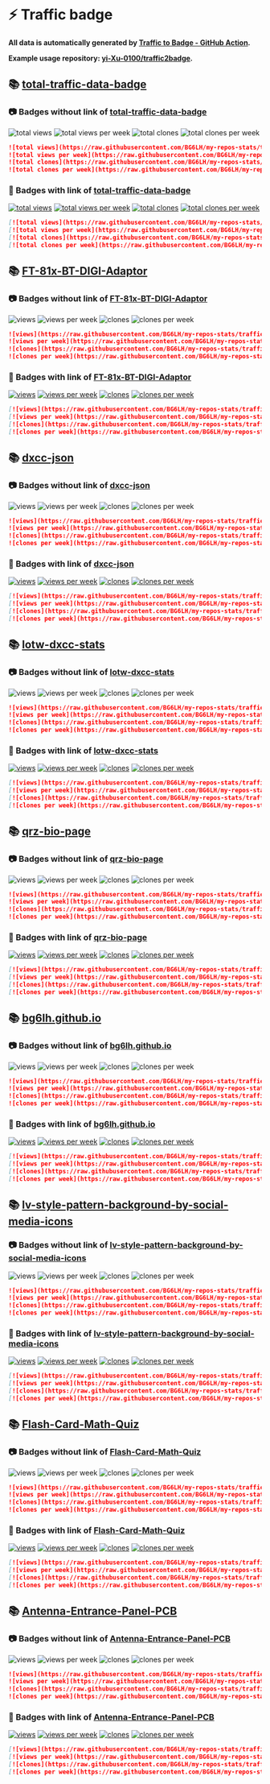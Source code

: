 # ⚡️ Traffic badge

**All data is automatically generated by [Traffic to Badge - GitHub Action](https://github.com/marketplace/actions/traffic-to-badge).**

**Example usage repository: [yi-Xu-0100/traffic2badge](https://github.com/yi-Xu-0100/traffic2badge).**

## 📚 [total-traffic-data-badge](https://github.com/BG6LH/my-repos-stats/tree/traffic#readme)

### 📷 Badges without link of [total-traffic-data-badge](https://github.com/BG6LH/my-repos-stats/tree/traffic#readme)

![total views](https://raw.githubusercontent.com/BG6LH/my-repos-stats/traffic/total_views.svg)
![total views per week](https://raw.githubusercontent.com/BG6LH/my-repos-stats/traffic/total_views_per_week.svg)
![total clones](https://raw.githubusercontent.com/BG6LH/my-repos-stats/traffic/total_clones.svg)
![total clones per week](https://raw.githubusercontent.com/BG6LH/my-repos-stats/traffic/total_clones_per_week.svg)

```markdown
![total views](https://raw.githubusercontent.com/BG6LH/my-repos-stats/traffic/total_views.svg)
![total views per week](https://raw.githubusercontent.com/BG6LH/my-repos-stats/traffic/total_views_per_week.svg)
![total clones](https://raw.githubusercontent.com/BG6LH/my-repos-stats/traffic/total_clones.svg)
![total clones per week](https://raw.githubusercontent.com/BG6LH/my-repos-stats/traffic/total_clones_per_week.svg)
```

### 🔗 Badges with link of [total-traffic-data-badge](https://github.com/BG6LH/my-repos-stats/tree/traffic#readme)

[![total views](https://raw.githubusercontent.com/BG6LH/my-repos-stats/traffic/total_views.svg)](https://github.com/BG6LH/my-repos-stats/tree/traffic#-total-traffic-data-badge)
[![total views per week](https://raw.githubusercontent.com/BG6LH/my-repos-stats/traffic/total_views_per_week.svg)](https://github.com/BG6LH/my-repos-stats/tree/traffic#-total-traffic-data-badge)
[![total clones](https://raw.githubusercontent.com/BG6LH/my-repos-stats/traffic/total_clones.svg)](https://github.com/BG6LH/my-repos-stats/tree/traffic#-total-traffic-data-badge)
[![total clones per week](https://raw.githubusercontent.com/BG6LH/my-repos-stats/traffic/total_clones_per_week.svg)](https://github.com/BG6LH/my-repos-stats/tree/traffic#-total-traffic-data-badge)

```markdown
[![total views](https://raw.githubusercontent.com/BG6LH/my-repos-stats/traffic/total_views.svg)](https://github.com/BG6LH/my-repos-stats/tree/traffic#-total-traffic-data-badge)
[![total views per week](https://raw.githubusercontent.com/BG6LH/my-repos-stats/traffic/total_views_per_week.svg)](https://github.com/BG6LH/my-repos-stats/tree/traffic#-total-traffic-data-badge)
[![total clones](https://raw.githubusercontent.com/BG6LH/my-repos-stats/traffic/total_clones.svg)](https://github.com/BG6LH/my-repos-stats/tree/traffic#-total-traffic-data-badge)
[![total clones per week](https://raw.githubusercontent.com/BG6LH/my-repos-stats/traffic/total_clones_per_week.svg)](https://github.com/BG6LH/my-repos-stats/tree/traffic#-total-traffic-data-badge)
```

## 📚 [FT-81x-BT-DIGI-Adaptor](https://github.com/BG6LH/my-repos-stats/tree/traffic/traffic-FT-81x-BT-DIGI-Adaptor)

### 📷 Badges without link of [FT-81x-BT-DIGI-Adaptor](https://github.com/BG6LH/my-repos-stats/tree/traffic/traffic-FT-81x-BT-DIGI-Adaptor)

![views](https://raw.githubusercontent.com/BG6LH/my-repos-stats/traffic/traffic-FT-81x-BT-DIGI-Adaptor/views.svg)
![views per week](https://raw.githubusercontent.com/BG6LH/my-repos-stats/traffic/traffic-FT-81x-BT-DIGI-Adaptor/views_per_week.svg)
![clones](https://raw.githubusercontent.com/BG6LH/my-repos-stats/traffic/traffic-FT-81x-BT-DIGI-Adaptor/clones.svg)
![clones per week](https://raw.githubusercontent.com/BG6LH/my-repos-stats/traffic/traffic-FT-81x-BT-DIGI-Adaptor/clones_per_week.svg)

```markdown
![views](https://raw.githubusercontent.com/BG6LH/my-repos-stats/traffic/traffic-FT-81x-BT-DIGI-Adaptor/views.svg)
![views per week](https://raw.githubusercontent.com/BG6LH/my-repos-stats/traffic/traffic-FT-81x-BT-DIGI-Adaptor/views_per_week.svg)
![clones](https://raw.githubusercontent.com/BG6LH/my-repos-stats/traffic/traffic-FT-81x-BT-DIGI-Adaptor/clones.svg)
![clones per week](https://raw.githubusercontent.com/BG6LH/my-repos-stats/traffic/traffic-FT-81x-BT-DIGI-Adaptor/clones_per_week.svg)
```

### 🔗 Badges with link of [FT-81x-BT-DIGI-Adaptor](https://github.com/BG6LH/my-repos-stats/tree/traffic/traffic-FT-81x-BT-DIGI-Adaptor)

[![views](https://raw.githubusercontent.com/BG6LH/my-repos-stats/traffic/traffic-FT-81x-BT-DIGI-Adaptor/views.svg)](https://github.com/BG6LH/my-repos-stats/tree/traffic#-FT-81x-BT-DIGI-Adaptor)
[![views per week](https://raw.githubusercontent.com/BG6LH/my-repos-stats/traffic/traffic-FT-81x-BT-DIGI-Adaptor/views_per_week.svg)](https://github.com/BG6LH/my-repos-stats/tree/traffic#-FT-81x-BT-DIGI-Adaptor)
[![clones](https://raw.githubusercontent.com/BG6LH/my-repos-stats/traffic/traffic-FT-81x-BT-DIGI-Adaptor/clones.svg)](https://github.com/BG6LH/my-repos-stats/tree/traffic#-FT-81x-BT-DIGI-Adaptor)
[![clones per week](https://raw.githubusercontent.com/BG6LH/my-repos-stats/traffic/traffic-FT-81x-BT-DIGI-Adaptor/clones_per_week.svg)](https://github.com/BG6LH/my-repos-stats/tree/traffic#-FT-81x-BT-DIGI-Adaptor)

```markdown
[![views](https://raw.githubusercontent.com/BG6LH/my-repos-stats/traffic/traffic-FT-81x-BT-DIGI-Adaptor/views.svg)](https://github.com/BG6LH/my-repos-stats/tree/traffic#-FT-81x-BT-DIGI-Adaptor)
[![views per week](https://raw.githubusercontent.com/BG6LH/my-repos-stats/traffic/traffic-FT-81x-BT-DIGI-Adaptor/views_per_week.svg)](https://github.com/BG6LH/my-repos-stats/tree/traffic#-FT-81x-BT-DIGI-Adaptor)
[![clones](https://raw.githubusercontent.com/BG6LH/my-repos-stats/traffic/traffic-FT-81x-BT-DIGI-Adaptor/clones.svg)](https://github.com/BG6LH/my-repos-stats/tree/traffic#-FT-81x-BT-DIGI-Adaptor)
[![clones per week](https://raw.githubusercontent.com/BG6LH/my-repos-stats/traffic/traffic-FT-81x-BT-DIGI-Adaptor/clones_per_week.svg)](https://github.com/BG6LH/my-repos-stats/tree/traffic#-FT-81x-BT-DIGI-Adaptor)
```

## 📚 [dxcc-json](https://github.com/BG6LH/my-repos-stats/tree/traffic/traffic-dxcc-json)

### 📷 Badges without link of [dxcc-json](https://github.com/BG6LH/my-repos-stats/tree/traffic/traffic-dxcc-json)

![views](https://raw.githubusercontent.com/BG6LH/my-repos-stats/traffic/traffic-dxcc-json/views.svg)
![views per week](https://raw.githubusercontent.com/BG6LH/my-repos-stats/traffic/traffic-dxcc-json/views_per_week.svg)
![clones](https://raw.githubusercontent.com/BG6LH/my-repos-stats/traffic/traffic-dxcc-json/clones.svg)
![clones per week](https://raw.githubusercontent.com/BG6LH/my-repos-stats/traffic/traffic-dxcc-json/clones_per_week.svg)

```markdown
![views](https://raw.githubusercontent.com/BG6LH/my-repos-stats/traffic/traffic-dxcc-json/views.svg)
![views per week](https://raw.githubusercontent.com/BG6LH/my-repos-stats/traffic/traffic-dxcc-json/views_per_week.svg)
![clones](https://raw.githubusercontent.com/BG6LH/my-repos-stats/traffic/traffic-dxcc-json/clones.svg)
![clones per week](https://raw.githubusercontent.com/BG6LH/my-repos-stats/traffic/traffic-dxcc-json/clones_per_week.svg)
```

### 🔗 Badges with link of [dxcc-json](https://github.com/BG6LH/my-repos-stats/tree/traffic/traffic-dxcc-json)

[![views](https://raw.githubusercontent.com/BG6LH/my-repos-stats/traffic/traffic-dxcc-json/views.svg)](https://github.com/BG6LH/my-repos-stats/tree/traffic#-dxcc-json)
[![views per week](https://raw.githubusercontent.com/BG6LH/my-repos-stats/traffic/traffic-dxcc-json/views_per_week.svg)](https://github.com/BG6LH/my-repos-stats/tree/traffic#-dxcc-json)
[![clones](https://raw.githubusercontent.com/BG6LH/my-repos-stats/traffic/traffic-dxcc-json/clones.svg)](https://github.com/BG6LH/my-repos-stats/tree/traffic#-dxcc-json)
[![clones per week](https://raw.githubusercontent.com/BG6LH/my-repos-stats/traffic/traffic-dxcc-json/clones_per_week.svg)](https://github.com/BG6LH/my-repos-stats/tree/traffic#-dxcc-json)

```markdown
[![views](https://raw.githubusercontent.com/BG6LH/my-repos-stats/traffic/traffic-dxcc-json/views.svg)](https://github.com/BG6LH/my-repos-stats/tree/traffic#-dxcc-json)
[![views per week](https://raw.githubusercontent.com/BG6LH/my-repos-stats/traffic/traffic-dxcc-json/views_per_week.svg)](https://github.com/BG6LH/my-repos-stats/tree/traffic#-dxcc-json)
[![clones](https://raw.githubusercontent.com/BG6LH/my-repos-stats/traffic/traffic-dxcc-json/clones.svg)](https://github.com/BG6LH/my-repos-stats/tree/traffic#-dxcc-json)
[![clones per week](https://raw.githubusercontent.com/BG6LH/my-repos-stats/traffic/traffic-dxcc-json/clones_per_week.svg)](https://github.com/BG6LH/my-repos-stats/tree/traffic#-dxcc-json)
```

## 📚 [lotw-dxcc-stats](https://github.com/BG6LH/my-repos-stats/tree/traffic/traffic-lotw-dxcc-stats)

### 📷 Badges without link of [lotw-dxcc-stats](https://github.com/BG6LH/my-repos-stats/tree/traffic/traffic-lotw-dxcc-stats)

![views](https://raw.githubusercontent.com/BG6LH/my-repos-stats/traffic/traffic-lotw-dxcc-stats/views.svg)
![views per week](https://raw.githubusercontent.com/BG6LH/my-repos-stats/traffic/traffic-lotw-dxcc-stats/views_per_week.svg)
![clones](https://raw.githubusercontent.com/BG6LH/my-repos-stats/traffic/traffic-lotw-dxcc-stats/clones.svg)
![clones per week](https://raw.githubusercontent.com/BG6LH/my-repos-stats/traffic/traffic-lotw-dxcc-stats/clones_per_week.svg)

```markdown
![views](https://raw.githubusercontent.com/BG6LH/my-repos-stats/traffic/traffic-lotw-dxcc-stats/views.svg)
![views per week](https://raw.githubusercontent.com/BG6LH/my-repos-stats/traffic/traffic-lotw-dxcc-stats/views_per_week.svg)
![clones](https://raw.githubusercontent.com/BG6LH/my-repos-stats/traffic/traffic-lotw-dxcc-stats/clones.svg)
![clones per week](https://raw.githubusercontent.com/BG6LH/my-repos-stats/traffic/traffic-lotw-dxcc-stats/clones_per_week.svg)
```

### 🔗 Badges with link of [lotw-dxcc-stats](https://github.com/BG6LH/my-repos-stats/tree/traffic/traffic-lotw-dxcc-stats)

[![views](https://raw.githubusercontent.com/BG6LH/my-repos-stats/traffic/traffic-lotw-dxcc-stats/views.svg)](https://github.com/BG6LH/my-repos-stats/tree/traffic#-lotw-dxcc-stats)
[![views per week](https://raw.githubusercontent.com/BG6LH/my-repos-stats/traffic/traffic-lotw-dxcc-stats/views_per_week.svg)](https://github.com/BG6LH/my-repos-stats/tree/traffic#-lotw-dxcc-stats)
[![clones](https://raw.githubusercontent.com/BG6LH/my-repos-stats/traffic/traffic-lotw-dxcc-stats/clones.svg)](https://github.com/BG6LH/my-repos-stats/tree/traffic#-lotw-dxcc-stats)
[![clones per week](https://raw.githubusercontent.com/BG6LH/my-repos-stats/traffic/traffic-lotw-dxcc-stats/clones_per_week.svg)](https://github.com/BG6LH/my-repos-stats/tree/traffic#-lotw-dxcc-stats)

```markdown
[![views](https://raw.githubusercontent.com/BG6LH/my-repos-stats/traffic/traffic-lotw-dxcc-stats/views.svg)](https://github.com/BG6LH/my-repos-stats/tree/traffic#-lotw-dxcc-stats)
[![views per week](https://raw.githubusercontent.com/BG6LH/my-repos-stats/traffic/traffic-lotw-dxcc-stats/views_per_week.svg)](https://github.com/BG6LH/my-repos-stats/tree/traffic#-lotw-dxcc-stats)
[![clones](https://raw.githubusercontent.com/BG6LH/my-repos-stats/traffic/traffic-lotw-dxcc-stats/clones.svg)](https://github.com/BG6LH/my-repos-stats/tree/traffic#-lotw-dxcc-stats)
[![clones per week](https://raw.githubusercontent.com/BG6LH/my-repos-stats/traffic/traffic-lotw-dxcc-stats/clones_per_week.svg)](https://github.com/BG6LH/my-repos-stats/tree/traffic#-lotw-dxcc-stats)
```

## 📚 [qrz-bio-page](https://github.com/BG6LH/my-repos-stats/tree/traffic/traffic-qrz-bio-page)

### 📷 Badges without link of [qrz-bio-page](https://github.com/BG6LH/my-repos-stats/tree/traffic/traffic-qrz-bio-page)

![views](https://raw.githubusercontent.com/BG6LH/my-repos-stats/traffic/traffic-qrz-bio-page/views.svg)
![views per week](https://raw.githubusercontent.com/BG6LH/my-repos-stats/traffic/traffic-qrz-bio-page/views_per_week.svg)
![clones](https://raw.githubusercontent.com/BG6LH/my-repos-stats/traffic/traffic-qrz-bio-page/clones.svg)
![clones per week](https://raw.githubusercontent.com/BG6LH/my-repos-stats/traffic/traffic-qrz-bio-page/clones_per_week.svg)

```markdown
![views](https://raw.githubusercontent.com/BG6LH/my-repos-stats/traffic/traffic-qrz-bio-page/views.svg)
![views per week](https://raw.githubusercontent.com/BG6LH/my-repos-stats/traffic/traffic-qrz-bio-page/views_per_week.svg)
![clones](https://raw.githubusercontent.com/BG6LH/my-repos-stats/traffic/traffic-qrz-bio-page/clones.svg)
![clones per week](https://raw.githubusercontent.com/BG6LH/my-repos-stats/traffic/traffic-qrz-bio-page/clones_per_week.svg)
```

### 🔗 Badges with link of [qrz-bio-page](https://github.com/BG6LH/my-repos-stats/tree/traffic/traffic-qrz-bio-page)

[![views](https://raw.githubusercontent.com/BG6LH/my-repos-stats/traffic/traffic-qrz-bio-page/views.svg)](https://github.com/BG6LH/my-repos-stats/tree/traffic#-qrz-bio-page)
[![views per week](https://raw.githubusercontent.com/BG6LH/my-repos-stats/traffic/traffic-qrz-bio-page/views_per_week.svg)](https://github.com/BG6LH/my-repos-stats/tree/traffic#-qrz-bio-page)
[![clones](https://raw.githubusercontent.com/BG6LH/my-repos-stats/traffic/traffic-qrz-bio-page/clones.svg)](https://github.com/BG6LH/my-repos-stats/tree/traffic#-qrz-bio-page)
[![clones per week](https://raw.githubusercontent.com/BG6LH/my-repos-stats/traffic/traffic-qrz-bio-page/clones_per_week.svg)](https://github.com/BG6LH/my-repos-stats/tree/traffic#-qrz-bio-page)

```markdown
[![views](https://raw.githubusercontent.com/BG6LH/my-repos-stats/traffic/traffic-qrz-bio-page/views.svg)](https://github.com/BG6LH/my-repos-stats/tree/traffic#-qrz-bio-page)
[![views per week](https://raw.githubusercontent.com/BG6LH/my-repos-stats/traffic/traffic-qrz-bio-page/views_per_week.svg)](https://github.com/BG6LH/my-repos-stats/tree/traffic#-qrz-bio-page)
[![clones](https://raw.githubusercontent.com/BG6LH/my-repos-stats/traffic/traffic-qrz-bio-page/clones.svg)](https://github.com/BG6LH/my-repos-stats/tree/traffic#-qrz-bio-page)
[![clones per week](https://raw.githubusercontent.com/BG6LH/my-repos-stats/traffic/traffic-qrz-bio-page/clones_per_week.svg)](https://github.com/BG6LH/my-repos-stats/tree/traffic#-qrz-bio-page)
```

## 📚 [bg6lh.github.io](https://github.com/BG6LH/my-repos-stats/tree/traffic/traffic-bg6lh.github.io)

### 📷 Badges without link of [bg6lh.github.io](https://github.com/BG6LH/my-repos-stats/tree/traffic/traffic-bg6lh.github.io)

![views](https://raw.githubusercontent.com/BG6LH/my-repos-stats/traffic/traffic-bg6lh.github.io/views.svg)
![views per week](https://raw.githubusercontent.com/BG6LH/my-repos-stats/traffic/traffic-bg6lh.github.io/views_per_week.svg)
![clones](https://raw.githubusercontent.com/BG6LH/my-repos-stats/traffic/traffic-bg6lh.github.io/clones.svg)
![clones per week](https://raw.githubusercontent.com/BG6LH/my-repos-stats/traffic/traffic-bg6lh.github.io/clones_per_week.svg)

```markdown
![views](https://raw.githubusercontent.com/BG6LH/my-repos-stats/traffic/traffic-bg6lh.github.io/views.svg)
![views per week](https://raw.githubusercontent.com/BG6LH/my-repos-stats/traffic/traffic-bg6lh.github.io/views_per_week.svg)
![clones](https://raw.githubusercontent.com/BG6LH/my-repos-stats/traffic/traffic-bg6lh.github.io/clones.svg)
![clones per week](https://raw.githubusercontent.com/BG6LH/my-repos-stats/traffic/traffic-bg6lh.github.io/clones_per_week.svg)
```

### 🔗 Badges with link of [bg6lh.github.io](https://github.com/BG6LH/my-repos-stats/tree/traffic/traffic-bg6lh.github.io)

[![views](https://raw.githubusercontent.com/BG6LH/my-repos-stats/traffic/traffic-bg6lh.github.io/views.svg)](https://github.com/BG6LH/my-repos-stats/tree/traffic#-bg6lh.github.io)
[![views per week](https://raw.githubusercontent.com/BG6LH/my-repos-stats/traffic/traffic-bg6lh.github.io/views_per_week.svg)](https://github.com/BG6LH/my-repos-stats/tree/traffic#-bg6lh.github.io)
[![clones](https://raw.githubusercontent.com/BG6LH/my-repos-stats/traffic/traffic-bg6lh.github.io/clones.svg)](https://github.com/BG6LH/my-repos-stats/tree/traffic#-bg6lh.github.io)
[![clones per week](https://raw.githubusercontent.com/BG6LH/my-repos-stats/traffic/traffic-bg6lh.github.io/clones_per_week.svg)](https://github.com/BG6LH/my-repos-stats/tree/traffic#-bg6lh.github.io)

```markdown
[![views](https://raw.githubusercontent.com/BG6LH/my-repos-stats/traffic/traffic-bg6lh.github.io/views.svg)](https://github.com/BG6LH/my-repos-stats/tree/traffic#-bg6lh.github.io)
[![views per week](https://raw.githubusercontent.com/BG6LH/my-repos-stats/traffic/traffic-bg6lh.github.io/views_per_week.svg)](https://github.com/BG6LH/my-repos-stats/tree/traffic#-bg6lh.github.io)
[![clones](https://raw.githubusercontent.com/BG6LH/my-repos-stats/traffic/traffic-bg6lh.github.io/clones.svg)](https://github.com/BG6LH/my-repos-stats/tree/traffic#-bg6lh.github.io)
[![clones per week](https://raw.githubusercontent.com/BG6LH/my-repos-stats/traffic/traffic-bg6lh.github.io/clones_per_week.svg)](https://github.com/BG6LH/my-repos-stats/tree/traffic#-bg6lh.github.io)
```

## 📚 [lv-style-pattern-background-by-social-media-icons](https://github.com/BG6LH/my-repos-stats/tree/traffic/traffic-lv-style-pattern-background-by-social-media-icons)

### 📷 Badges without link of [lv-style-pattern-background-by-social-media-icons](https://github.com/BG6LH/my-repos-stats/tree/traffic/traffic-lv-style-pattern-background-by-social-media-icons)

![views](https://raw.githubusercontent.com/BG6LH/my-repos-stats/traffic/traffic-lv-style-pattern-background-by-social-media-icons/views.svg)
![views per week](https://raw.githubusercontent.com/BG6LH/my-repos-stats/traffic/traffic-lv-style-pattern-background-by-social-media-icons/views_per_week.svg)
![clones](https://raw.githubusercontent.com/BG6LH/my-repos-stats/traffic/traffic-lv-style-pattern-background-by-social-media-icons/clones.svg)
![clones per week](https://raw.githubusercontent.com/BG6LH/my-repos-stats/traffic/traffic-lv-style-pattern-background-by-social-media-icons/clones_per_week.svg)

```markdown
![views](https://raw.githubusercontent.com/BG6LH/my-repos-stats/traffic/traffic-lv-style-pattern-background-by-social-media-icons/views.svg)
![views per week](https://raw.githubusercontent.com/BG6LH/my-repos-stats/traffic/traffic-lv-style-pattern-background-by-social-media-icons/views_per_week.svg)
![clones](https://raw.githubusercontent.com/BG6LH/my-repos-stats/traffic/traffic-lv-style-pattern-background-by-social-media-icons/clones.svg)
![clones per week](https://raw.githubusercontent.com/BG6LH/my-repos-stats/traffic/traffic-lv-style-pattern-background-by-social-media-icons/clones_per_week.svg)
```

### 🔗 Badges with link of [lv-style-pattern-background-by-social-media-icons](https://github.com/BG6LH/my-repos-stats/tree/traffic/traffic-lv-style-pattern-background-by-social-media-icons)

[![views](https://raw.githubusercontent.com/BG6LH/my-repos-stats/traffic/traffic-lv-style-pattern-background-by-social-media-icons/views.svg)](https://github.com/BG6LH/my-repos-stats/tree/traffic#-lv-style-pattern-background-by-social-media-icons)
[![views per week](https://raw.githubusercontent.com/BG6LH/my-repos-stats/traffic/traffic-lv-style-pattern-background-by-social-media-icons/views_per_week.svg)](https://github.com/BG6LH/my-repos-stats/tree/traffic#-lv-style-pattern-background-by-social-media-icons)
[![clones](https://raw.githubusercontent.com/BG6LH/my-repos-stats/traffic/traffic-lv-style-pattern-background-by-social-media-icons/clones.svg)](https://github.com/BG6LH/my-repos-stats/tree/traffic#-lv-style-pattern-background-by-social-media-icons)
[![clones per week](https://raw.githubusercontent.com/BG6LH/my-repos-stats/traffic/traffic-lv-style-pattern-background-by-social-media-icons/clones_per_week.svg)](https://github.com/BG6LH/my-repos-stats/tree/traffic#-lv-style-pattern-background-by-social-media-icons)

```markdown
[![views](https://raw.githubusercontent.com/BG6LH/my-repos-stats/traffic/traffic-lv-style-pattern-background-by-social-media-icons/views.svg)](https://github.com/BG6LH/my-repos-stats/tree/traffic#-lv-style-pattern-background-by-social-media-icons)
[![views per week](https://raw.githubusercontent.com/BG6LH/my-repos-stats/traffic/traffic-lv-style-pattern-background-by-social-media-icons/views_per_week.svg)](https://github.com/BG6LH/my-repos-stats/tree/traffic#-lv-style-pattern-background-by-social-media-icons)
[![clones](https://raw.githubusercontent.com/BG6LH/my-repos-stats/traffic/traffic-lv-style-pattern-background-by-social-media-icons/clones.svg)](https://github.com/BG6LH/my-repos-stats/tree/traffic#-lv-style-pattern-background-by-social-media-icons)
[![clones per week](https://raw.githubusercontent.com/BG6LH/my-repos-stats/traffic/traffic-lv-style-pattern-background-by-social-media-icons/clones_per_week.svg)](https://github.com/BG6LH/my-repos-stats/tree/traffic#-lv-style-pattern-background-by-social-media-icons)
```

## 📚 [Flash-Card-Math-Quiz](https://github.com/BG6LH/my-repos-stats/tree/traffic/traffic-Flash-Card-Math-Quiz)

### 📷 Badges without link of [Flash-Card-Math-Quiz](https://github.com/BG6LH/my-repos-stats/tree/traffic/traffic-Flash-Card-Math-Quiz)

![views](https://raw.githubusercontent.com/BG6LH/my-repos-stats/traffic/traffic-Flash-Card-Math-Quiz/views.svg)
![views per week](https://raw.githubusercontent.com/BG6LH/my-repos-stats/traffic/traffic-Flash-Card-Math-Quiz/views_per_week.svg)
![clones](https://raw.githubusercontent.com/BG6LH/my-repos-stats/traffic/traffic-Flash-Card-Math-Quiz/clones.svg)
![clones per week](https://raw.githubusercontent.com/BG6LH/my-repos-stats/traffic/traffic-Flash-Card-Math-Quiz/clones_per_week.svg)

```markdown
![views](https://raw.githubusercontent.com/BG6LH/my-repos-stats/traffic/traffic-Flash-Card-Math-Quiz/views.svg)
![views per week](https://raw.githubusercontent.com/BG6LH/my-repos-stats/traffic/traffic-Flash-Card-Math-Quiz/views_per_week.svg)
![clones](https://raw.githubusercontent.com/BG6LH/my-repos-stats/traffic/traffic-Flash-Card-Math-Quiz/clones.svg)
![clones per week](https://raw.githubusercontent.com/BG6LH/my-repos-stats/traffic/traffic-Flash-Card-Math-Quiz/clones_per_week.svg)
```

### 🔗 Badges with link of [Flash-Card-Math-Quiz](https://github.com/BG6LH/my-repos-stats/tree/traffic/traffic-Flash-Card-Math-Quiz)

[![views](https://raw.githubusercontent.com/BG6LH/my-repos-stats/traffic/traffic-Flash-Card-Math-Quiz/views.svg)](https://github.com/BG6LH/my-repos-stats/tree/traffic#-Flash-Card-Math-Quiz)
[![views per week](https://raw.githubusercontent.com/BG6LH/my-repos-stats/traffic/traffic-Flash-Card-Math-Quiz/views_per_week.svg)](https://github.com/BG6LH/my-repos-stats/tree/traffic#-Flash-Card-Math-Quiz)
[![clones](https://raw.githubusercontent.com/BG6LH/my-repos-stats/traffic/traffic-Flash-Card-Math-Quiz/clones.svg)](https://github.com/BG6LH/my-repos-stats/tree/traffic#-Flash-Card-Math-Quiz)
[![clones per week](https://raw.githubusercontent.com/BG6LH/my-repos-stats/traffic/traffic-Flash-Card-Math-Quiz/clones_per_week.svg)](https://github.com/BG6LH/my-repos-stats/tree/traffic#-Flash-Card-Math-Quiz)

```markdown
[![views](https://raw.githubusercontent.com/BG6LH/my-repos-stats/traffic/traffic-Flash-Card-Math-Quiz/views.svg)](https://github.com/BG6LH/my-repos-stats/tree/traffic#-Flash-Card-Math-Quiz)
[![views per week](https://raw.githubusercontent.com/BG6LH/my-repos-stats/traffic/traffic-Flash-Card-Math-Quiz/views_per_week.svg)](https://github.com/BG6LH/my-repos-stats/tree/traffic#-Flash-Card-Math-Quiz)
[![clones](https://raw.githubusercontent.com/BG6LH/my-repos-stats/traffic/traffic-Flash-Card-Math-Quiz/clones.svg)](https://github.com/BG6LH/my-repos-stats/tree/traffic#-Flash-Card-Math-Quiz)
[![clones per week](https://raw.githubusercontent.com/BG6LH/my-repos-stats/traffic/traffic-Flash-Card-Math-Quiz/clones_per_week.svg)](https://github.com/BG6LH/my-repos-stats/tree/traffic#-Flash-Card-Math-Quiz)
```

## 📚 [Antenna-Entrance-Panel-PCB](https://github.com/BG6LH/my-repos-stats/tree/traffic/traffic-Antenna-Entrance-Panel-PCB)

### 📷 Badges without link of [Antenna-Entrance-Panel-PCB](https://github.com/BG6LH/my-repos-stats/tree/traffic/traffic-Antenna-Entrance-Panel-PCB)

![views](https://raw.githubusercontent.com/BG6LH/my-repos-stats/traffic/traffic-Antenna-Entrance-Panel-PCB/views.svg)
![views per week](https://raw.githubusercontent.com/BG6LH/my-repos-stats/traffic/traffic-Antenna-Entrance-Panel-PCB/views_per_week.svg)
![clones](https://raw.githubusercontent.com/BG6LH/my-repos-stats/traffic/traffic-Antenna-Entrance-Panel-PCB/clones.svg)
![clones per week](https://raw.githubusercontent.com/BG6LH/my-repos-stats/traffic/traffic-Antenna-Entrance-Panel-PCB/clones_per_week.svg)

```markdown
![views](https://raw.githubusercontent.com/BG6LH/my-repos-stats/traffic/traffic-Antenna-Entrance-Panel-PCB/views.svg)
![views per week](https://raw.githubusercontent.com/BG6LH/my-repos-stats/traffic/traffic-Antenna-Entrance-Panel-PCB/views_per_week.svg)
![clones](https://raw.githubusercontent.com/BG6LH/my-repos-stats/traffic/traffic-Antenna-Entrance-Panel-PCB/clones.svg)
![clones per week](https://raw.githubusercontent.com/BG6LH/my-repos-stats/traffic/traffic-Antenna-Entrance-Panel-PCB/clones_per_week.svg)
```

### 🔗 Badges with link of [Antenna-Entrance-Panel-PCB](https://github.com/BG6LH/my-repos-stats/tree/traffic/traffic-Antenna-Entrance-Panel-PCB)

[![views](https://raw.githubusercontent.com/BG6LH/my-repos-stats/traffic/traffic-Antenna-Entrance-Panel-PCB/views.svg)](https://github.com/BG6LH/my-repos-stats/tree/traffic#-Antenna-Entrance-Panel-PCB)
[![views per week](https://raw.githubusercontent.com/BG6LH/my-repos-stats/traffic/traffic-Antenna-Entrance-Panel-PCB/views_per_week.svg)](https://github.com/BG6LH/my-repos-stats/tree/traffic#-Antenna-Entrance-Panel-PCB)
[![clones](https://raw.githubusercontent.com/BG6LH/my-repos-stats/traffic/traffic-Antenna-Entrance-Panel-PCB/clones.svg)](https://github.com/BG6LH/my-repos-stats/tree/traffic#-Antenna-Entrance-Panel-PCB)
[![clones per week](https://raw.githubusercontent.com/BG6LH/my-repos-stats/traffic/traffic-Antenna-Entrance-Panel-PCB/clones_per_week.svg)](https://github.com/BG6LH/my-repos-stats/tree/traffic#-Antenna-Entrance-Panel-PCB)

```markdown
[![views](https://raw.githubusercontent.com/BG6LH/my-repos-stats/traffic/traffic-Antenna-Entrance-Panel-PCB/views.svg)](https://github.com/BG6LH/my-repos-stats/tree/traffic#-Antenna-Entrance-Panel-PCB)
[![views per week](https://raw.githubusercontent.com/BG6LH/my-repos-stats/traffic/traffic-Antenna-Entrance-Panel-PCB/views_per_week.svg)](https://github.com/BG6LH/my-repos-stats/tree/traffic#-Antenna-Entrance-Panel-PCB)
[![clones](https://raw.githubusercontent.com/BG6LH/my-repos-stats/traffic/traffic-Antenna-Entrance-Panel-PCB/clones.svg)](https://github.com/BG6LH/my-repos-stats/tree/traffic#-Antenna-Entrance-Panel-PCB)
[![clones per week](https://raw.githubusercontent.com/BG6LH/my-repos-stats/traffic/traffic-Antenna-Entrance-Panel-PCB/clones_per_week.svg)](https://github.com/BG6LH/my-repos-stats/tree/traffic#-Antenna-Entrance-Panel-PCB)
```
